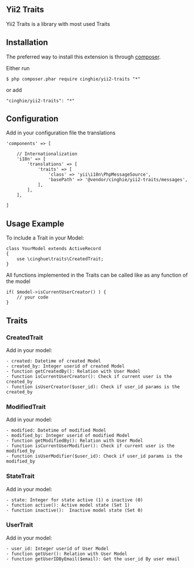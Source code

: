 Yii2 Traits
------------

Yii2 Traits is a library with most used Traits

## Installation

The preferred way to install this extension is through [composer](http://getcomposer.org/download/).

Either run

```
$ php composer.phar require cinghie/yii2-traits "*"
```

or add

```
"cinghie/yii2-traits": "*"
```

## Configuration

Add in your configuration file the translations

```	
'components' => [ 

    // Internationalization
    'i18n' => [
        'translations' => [
            'traits' => [
                'class' => 'yii\i18n\PhpMessageSource',
                'basePath' => '@vendor/cinghie/yii2-traits/messages',
            ],
        ],
    ],
                   	
]	
```

## Usage Example

To include a Trait in your Model:

```	
class YourModel extends ActiveRecord 
{
    use \cinghue\traits\CreatedTrait;
}
```

All functions implemented in the Traits can be called like as any function of the model

```
if( $model->isCurrentUserCreator() ) { 
    // your code
}    
```

## Traits

### CreatedTrait

Add in your model: 

    - created: Datetime of created Model
    - created_by: Integer userid of created Model 
    - function getCreatedBy(): Relation with User Model
    - function isCurrentUserCreator(): Check if current user is the created_by
    - function isUserCreator($user_id): Check if user_id params is the created_by
    
### ModifiedTrait

Add in your model: 

    - modified: Datetime of modified Model
    - modified_by: Integer userid of modified Model 
    - function getModifiedBy(): Relation with User Model
    - function isCurrentUserModifier(): Check if current user is the modified_by
    - function isUserModifier($user_id): Check if user_id params is the modified_by    

### StateTrait

Add in your model: 

    - state: Integer for state active (1) o inactive (0)
    - function active(): Active model state (Set 1)
    - function inactive():  Inactive model state (Set 0)
    
### UserTrait

Add in your model: 

    - user_id: Integer userid of User Model
    - function getUser(): Relation with User Model
    - function getUserIDByEmail($email): Get the user_id By user email    
